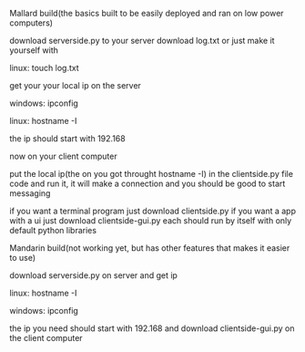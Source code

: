 Mallard build(the basics built to be easily deployed and ran on low power computers)


download serverside.py to your server download log.txt or just make it yourself with

linux: touch log.txt


get your your local ip on the server

windows: ipconfig

linux: hostname -I

the ip should start with 192.168

now on your client computer

put the local ip(the on you got throught hostname -I) in the clientside.py file code and run it, it will make a connection and you should be good to start messaging

if you want a terminal program just download clientside.py if you want a app with a ui just download clientside-gui.py each should run by itself with only default python libraries

Mandarin build(not working yet, but has other features that makes it easier to use)

download serverside.py on server and get ip

linux: hostname -I

windows: ipconfig

the ip you need should start with 192.168 and download clientside-gui.py on the client computer
